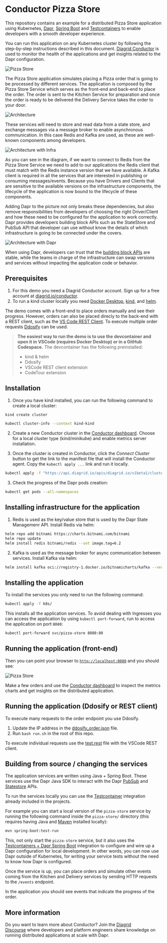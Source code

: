 # Conductor Pizza Store

This repository contains an example for a distributed Pizza Store application using Kubernetes, [Dapr](https://dapr.io), [Spring Boot](https://spring.io/projects/spring-boot) and [Testcontainers](https://testcontainers.com) to enable developers with a smooth developer experience.

You can run this application on any Kubernetes cluster by following the step-by-step instructions described in this document. [Diagrid Conductor](https://www.diagrid.io/conductor) is used to monitor the health of the applications and get insights related to the Dapr configuration.

![Pizza Store](imgs/pizza-store.png)

The Pizza Store application simulates placing a Pizza order that is going to be processed by different services. The application is composed by the Pizza Store Service which serves as the front-end and back-end to place the order. The order is sent to the Kitchen Service for preparation and once the order is ready to be delivered the Delivery Service takes the order to your door.

![Architecture](imgs/distr-pizza-store-architecture-v1.png)

These services will need to store and read data from a state store, and exchange messages via a message broker to enable asynchronous communication. In this case Redis and Kafka are used, as these are well-known components among developers.

![Architecture with Infra](imgs/distr-pizza-store-architecture-clients-v1.png)

As you can see in the diagram, if we want to connect to Redis from the Pizza Store Service we need to add to our applications the Redis client that must match with the Redis instance version that we have available. A Kafka client is required in all the services that are interested in publishing or consuming messages/events. Because you have Drivers and Clients that are sensitive to the available versions on the infrastructure components, the lifecycle of the application is now bound to the lifecycle of these components.

Adding Dapr to the picture not only breaks these dependencies, but also remove responsibilities from developers of choosing the right Driver/Client and how these need to be configured for the application to work correctly. Dapr provides developers building block APIs such as the StateStore and PubSub API that developer can use without know the details of which infrastructure is going to be connected under the covers.

![Architecture with Dapr](imgs/distr-pizza-store-architecture-dapr-v1.png)

When using Dapr, developers can trust that the [building block APIs](https://docs.dapr.io/concepts/building-blocks-concept/) are stable, while the teams in charge of the infrastructure can swap versions and services without impacting the application code or behavior. 

## Prerequisites

1. For this demo you need a Diagrid Conductor account. Sign up for a free account at [diagrid.io/conductor](https://www.diagrid.io/conductor).
2. To run a kind cluster locally you need [Docker Desktop](https://www.docker.com/products/docker-desktop/), [kind](https://kind.sigs.k8s.io/), and [helm](https://helm.sh/docs/intro/install/).

The demo comes with a front-end to place orders manually and see their progress. However, orders can also be placed direcly to the back-end with a REST client, such as the [VS Code REST Client](https://marketplace.visualstudio.com/items?itemName=humao.rest-client). To execute multiple order requests [Ddosify](https://github.com/ddosify/ddosify) can be used.

> **The easiest way to run the demo is to use the devcontainer and open it in VSCode (requires Docker Desktop) or in a GitHub Codespace.** The devcontainer has the following preinstalled:
>  - kind & helm
>  - Ddosify
>  - VSCode REST client extension
>  - CodeTour extension

## Installation

1. Once you have kind installed, you can run the following command to create a local cluster:

```bash
kind create cluster

kubectl cluster-info --context kind-kind
```

2. Create a new Conductor cluster in the [Conductor dashboard](https://conductor.diagrid.io/). Choose for a local cluster type (kind/minikube) and enable metrics server installation.


3. Once the cluster is created in Conductor, click the _Connect Cluster_ button to get the link to the manifest file that will install the Conductor agent. Copy the `kubectl apply ...` link and run it locally. 

```bash
kubectl apply -f "https://api.diagrid.io/apis/diagrid.io/v1beta1/clusters\<CLUSTER-ID\>manifests?token=\<TOKEN\>"
```

3. Check the progress of the Dapr pods creation:

```bash
kubectl get pods --all-namespaces
```

## Installing infrastructure for the application

1. Redis is used as the key/value store that is used by the Dapr State Managemenr API. Install Redis via helm:

```bash
helm repo add bitnami https://charts.bitnami.com/bitnami
helm repo update
helm install redis bitnami/redis --set image.tag=6.2 
```

2. Kafka is used as the message broker for async communication between services. Install Kafka via helm:

```bash
helm install kafka oci://registry-1.docker.io/bitnamicharts/kafka --version 22.1.5 --set "provisioning.topics[0].name=events-topic" --set "provisioning.topics[0].partitions=1" --set "persistence.size=250Mi"
```

## Installing the application

To install the services you only need to run the following command:

```bash
kubectl apply -f k8s/
```

This installs all the application services. To avoid dealing with Ingresses you can access the application by using `kubectl port-forward`, run to access the application on port `8080`:

```bash
kubectl port-forward svc/pizza-store 8080:80
```

## Running the application (front-end)

Then you can point your browser to [`http://localhost:8080`](http://localhost:8080) and you should see:

![Pizza Store](imgs/pizza-store.png)

Make a few orders and use the [Conductor dashboard](https://conductor.diagrid.io/) to inspect the metrics charts and get insights on the distributed application.

## Running the application (Ddosify or REST client)

To execute many requests to the order endpoint you use Ddosify.

1. Update the IP address in the [ddosify_order.json](./pizza-store/ddosify_order.json) file.
2. Run `bash run.sh` in the root of this repo.

To execute individual requests use the [test.rest](./test.rest) file with the VSCode REST client.

## Building from source / changing the services

The application services are written using Java + Spring Boot. These services use the Dapr Java SDK to interact with the Dapr [PubSub](https://docs.dapr.io/getting-started/quickstarts/pubsub-quickstart/) and [Statestore](https://docs.dapr.io/getting-started/quickstarts/statemanagement-quickstart/) APIs.

To run the services locally you can use the [Testcontainer](https://testcontainaers.com) integration already included in the projects.

For example you can start a local version of the `pizza-store` service by running the following command inside the `pizza-store/` directory (this requires having Java and [Maven](https://maven.apache.org/) installed locally):

```bash
mvn spring-boot:test-run
```

This, not only start the `pizza-store` service, but it also uses the [Testcontainers + Dapr Spring Boot](https://central.sonatype.com/artifact/io.diagrid.dapr/dapr-spring-boot-starter) integration to configure and wire up a Dapr configuration for local development. In other words, you can now use Dapr outside of Kubernetes, for writing your service tests without the need to know how Dapr is configured.

Once the service is up, you can place orders and simulate other events coming from the Kitchen and Delivery services by sending HTTP requests to the `/events` endpoint.

In the application you should see events that indicate the progress of the order.

## More information

Do you want to learn more about Conductor? Join the [Diagrid Discourse](https://community.diagrid.io/invites/TJkNYwdh1y) where developers and platform engineers share knowledge on running distributed applications at scale with Dapr.
